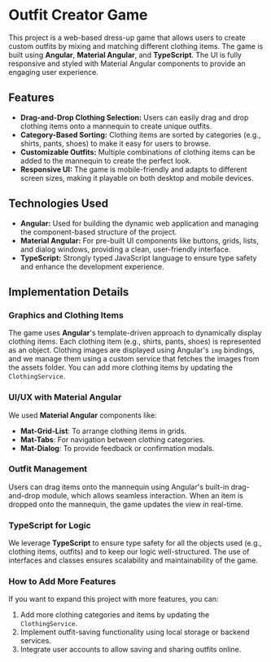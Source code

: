 # Outfit Creator Game

This project is a web-based dress-up game that allows users to create custom outfits by mixing and matching different clothing items. The game is built using **Angular**, **Material Angular**, and **TypeScript**. The UI is fully responsive and styled with Material Angular components to provide an engaging user experience.

## Features

- **Drag-and-Drop Clothing Selection:** Users can easily drag and drop clothing items onto a mannequin to create unique outfits.
- **Category-Based Sorting:** Clothing items are sorted by categories (e.g., shirts, pants, shoes) to make it easy for users to browse.
- **Customizable Outfits:** Multiple combinations of clothing items can be added to the mannequin to create the perfect look.
- **Responsive UI:** The game is mobile-friendly and adapts to different screen sizes, making it playable on both desktop and mobile devices.

## Technologies Used

- **Angular:** Used for building the dynamic web application and managing the component-based structure of the project.
- **Material Angular:** For pre-built UI components like buttons, grids, lists, and dialog windows, providing a clean, user-friendly interface.
- **TypeScript:** Strongly typed JavaScript language to ensure type safety and enhance the development experience.
  
## Implementation Details

### Graphics and Clothing Items

The game uses **Angular**'s template-driven approach to dynamically display clothing items. Each clothing item (e.g., shirts, pants, shoes) is represented as an object. Clothing images are displayed using Angular's `img` bindings, and we manage them using a custom service that fetches the images from the assets folder. You can add more clothing items by updating the `ClothingService`.

### UI/UX with Material Angular

We used **Material Angular** components like:

- **Mat-Grid-List**: To arrange clothing items in grids.
- **Mat-Tabs**: For navigation between clothing categories.
- **Mat-Dialog**: To provide feedback or confirmation modals.

### Outfit Management

Users can drag items onto the mannequin using Angular's built-in drag-and-drop module, which allows seamless interaction. When an item is dropped onto the mannequin, the game updates the view in real-time.

### TypeScript for Logic

We leverage **TypeScript** to ensure type safety for all the objects used (e.g., clothing items, outfits) and to keep our logic well-structured. The use of interfaces and classes ensures scalability and maintainability of the game.

### How to Add More Features

If you want to expand this project with more features, you can:

1. Add more clothing categories and items by updating the `ClothingService`.
2. Implement outfit-saving functionality using local storage or backend services.
3. Integrate user accounts to allow saving and sharing outfits online.


